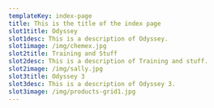 ```yaml
---
templateKey: index-page
title: This is the title of the index page
slot1title: Odyssey
slot1desc: This is a description of Odyssey.
slot1image: /img/chemex.jpg
slot2title: Training and Stuff
slot2desc: This is a description of Training and stuff.
slot2image: /img/sally.jpg
slot3title: Odyssey 3
slot3desc: This is a description of Odyssey 3.
slot3image: /img/products-grid1.jpg
---
```


